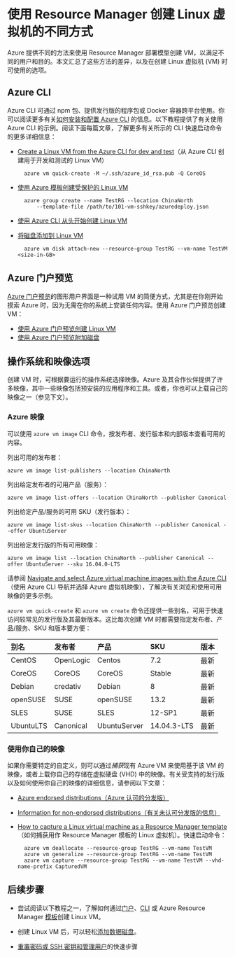 <properties
	pageTitle="创建 Linux VM 的不同方式 | Azure"
	description="列出在 Azure 上创建 Linux 虚拟机的不同方法，以及指向每种方法的工具和教程的链接。"
	services="virtual-machines-linux"
	documentationCenter=""
	authors="iainfoulds"
	manager="timlt"
	editor=""
	tags="azure-resource-manager"/>

<tags
	ms.service="virtual-machines-linux"
	ms.devlang="na"
	ms.topic="get-started-article"
	ms.tgt_pltfrm="vm-linux"
	ms.workload="infrastructure-services"
	ms.date="09/27/2016"
	wacn.date="08/15/2016"
	ms.author="iainfou"/>

# 使用 Resource Manager 创建 Linux 虚拟机的不同方式

Azure 提供不同的方法来使用 Resource Manager 部署模型创建 VM，以满足不同的用户和目的。本文汇总了这些方法的差异，以及在创建 Linux 虚拟机 (VM) 时可使用的选项。

## Azure CLI 

Azure CLI 可通过 npm 包、提供发行版的程序包或 Docker 容器跨平台使用。你可以阅读更多有关[如何安装和配置 Azure CLI](/documentation/articles/xplat-cli-install/) 的信息。以下教程提供了有关使用 Azure CLI 的示例。阅读下面每篇文章，了解更多有关所示的 CLI 快速启动命令的更多详细信息：

* [Create a Linux VM from the Azure CLI for dev and test](/documentation/articles/virtual-machines-linux-quick-create-cli/)（从 Azure CLI 创建用于开发和测试的 Linux VM）

		azure vm quick-create -M ~/.ssh/azure_id_rsa.pub -Q CoreOS

* [使用 Azure 模板创建受保护的 Linux VM](/documentation/articles/virtual-machines-linux-create-ssh-secured-vm-from-template/)

		azure group create --name TestRG --location ChinaNorth 
			--template-file /path/to/101-vm-sshkey/azuredeploy.json

* [使用 Azure CLI 从头开始创建 Linux VM](/documentation/articles/virtual-machines-linux-create-cli-complete/)

* [将磁盘添加到 Linux VM](/documentation/articles/virtual-machines-linux-add-disk/)

		azure vm disk attach-new --resource-group TestRG --vm-name TestVM <size-in-GB>

## Azure 门户预览

[Azure 门户预览](https://portal.azure.cn)的图形用户界面是一种试用 VM 的简便方式，尤其是在你刚开始摸索 Azure 时，因为无需在你的系统上安装任何内容。使用 Azure 门户预览创建 VM：

* [使用 Azure 门户预览创建 Linux VM](/documentation/articles/virtual-machines-linux-quick-create-portal/)
* [使用 Azure 门户预览附加磁盘](/documentation/articles/virtual-machines-linux-attach-disk-portal/)

## 操作系统和映像选项
创建 VM 时，可根据要运行的操作系统选择映像。Azure 及其合作伙伴提供了许多映像，其中一些映像包括预安装的应用程序和工具。或者，你也可以上载自己的映像之一（参见下文）。

### Azure 映像
可以使用 `azure vm image` CLI 命令，按发布者、发行版本和内部版本查看可用的内容。

列出可用的发布者：

	azure vm image list-publishers --location ChinaNorth

列出给定发布者的可用产品（服务）：

	azure vm image list-offers --location ChinaNorth --publisher Canonical

列出给定产品/服务的可用 SKU（发行版本）：

	azure vm image list-skus --location ChinaNorth --publisher Canonical --offer UbuntuServer

列出给定发行版的所有可用映像：

	azure vm image list --location ChinaNorth --publisher Canonical --offer UbuntuServer --sku 16.04.0-LTS

请参阅 [Navigate and select Azure virtual machine images with the Azure CLI](/documentation/articles/virtual-machines-linux-cli-ps-findimage/)（使用 Azure CLI 导航并选择 Azure 虚拟机映像），了解决有关浏览和使用可用映像的更多示例。

`azure vm quick-create` 和 `azure vm create` 命令还提供一些别名，可用于快速访问较常见的发行版及其最新版本。这比每次创建 VM 时都需要指定发布者、产品/服务、SKU 和版本要方便：

| 别名 | 发布者 | 产品 | SKU | 版本 |
|:----------|:----------|:-------------|:------------|:--------|
| CentOS | OpenLogic | Centos | 7\.2 | 最新 |
| CoreOS    | CoreOS    | CoreOS       | Stable      | 最新  |
| Debian    | credativ  | Debian       | 8           | 最新  |
| openSUSE | SUSE | openSUSE | 13\.2 | 最新 |
| SLES | SUSE | SLES | 12-SP1 | 最新 |
| UbuntuLTS | Canonical | UbuntuServer | 14\.04.3-LTS | 最新 |

### 使用你自己的映像

如果你需要特定的自定义，则可以通过*捕获*现有 Azure VM 来使用基于该 VM 的映像，或者上载你自己的存储在虚拟硬盘 (VHD) 中的映像。有关受支持的发行版以及如何使用你自己的映像的详细信息，请参阅以下文章：

* [Azure endorsed distributions（Azure 认可的分发版）](/documentation/articles/virtual-machines-linux-endorsed-distros/)

* [Information for non-endorsed distributions（有关未认可分发版的信息）](/documentation/articles/virtual-machines-linux-create-upload-generic/)

* [How to capture a Linux virtual machine as a Resource Manager template](/documentation/articles/virtual-machines-linux-capture-image/)（如何捕获用作 Resource Manager 模板的 Linux 虚拟机）。快速启动命令：

		azure vm deallocate --resource-group TestRG --vm-name TestVM
		azure vm generalize --resource-group TestRG --vm-name TestVM
		azure vm capture --resource-group TestRG --vm-name TestVM --vhd-name-prefix CapturedVM

## 后续步骤

* 尝试阅读以下教程之一，了解如何通过[门户](/documentation/articles/virtual-machines-linux-quick-create-portal/)、[CLI](/documentation/articles/virtual-machines-linux-quick-create-cli/) 或 Azure Resource Manager [模板](/documentation/articles/virtual-machines-linux-cli-deploy-templates/)创建 Linux VM。

* 创建 Linux VM 后，可以轻松[添加数据磁盘](/documentation/articles/virtual-machines-linux-add-disk/)。

* [重置密码或 SSH 密钥和管理用户](/documentation/articles/virtual-machines-linux-using-vmaccess-extension/)的快速步骤

<!---HONumber=Mooncake_0808_2016-->